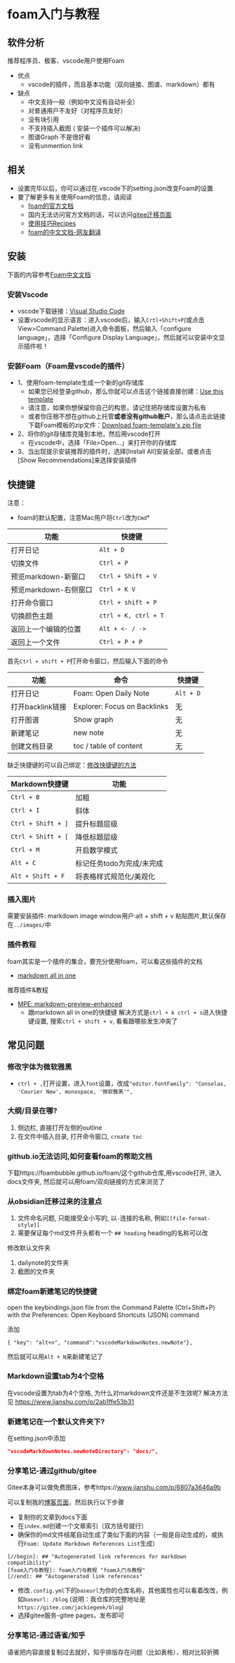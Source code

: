 # foam入门与教程

## 软件分析
推荐程序员、极客、vscode用户使用Foam

* 优点
    * vscode的插件，而且基本功能（双向链接、图谱、markdown）都有
* 缺点
    * 中文支持一般（例如中文没有自动补全）
    * 对普通用户不友好（对程序员友好）
    * 没有块引用
    * 不支持插入截图 ( 安装一个插件可以解决)
    * 图谱Graph 不是很好看
    * 没有unmention link
 
## 相关
- 设置完毕以后，你可以通过在.vscode下的setting.json改变Foam的设置
- 要了解更多有关使用Foam的信息，请阅读
  - [foam的官方文档](https://foambubble.github.io/foam/)
  - 国内无法访问官方文档的话，可以访问[gitee迁移页面](https://jackiegeek.gitee.io/foam/)
  - [使用技巧Recipes](https://foambubble.github.io/foam/recipes)
  - [foam的中文文档-网友翻译](https://github.com/xiaoland/Foam-Chinese-Document)

## 安装
下面的内容参考[Foam中文文档](https://github.com/xiaoland/Foam-Chinese-Document/blob/master/foam/gettting_started.md)

### 安装Vscode

- vscode下载链接：[Visual Studio Code](https://visual-studio-code.en.softonic.com/)
- 设置vscode的显示语言：进入vscode后，输入`Crtl+Shift+P`(或点击View>Command Palette)进入命令面板，然后输入「configure language」，选择「Configure Display Language」，然后就可以安装中文显示插件啦！

### 安装Foam（Foam是vscode的插件）

- 1、使用foam-template生成一个新的git存储库
  - 如果您已经登录github，那么你就可以点击这个链接直接创建：[Use this template](https://github.com/foambubble/foam-template/generate)
  - 请注意，如果你想保留你自己的构思，请记住把存储库设置为私有
  - 或者你压根不想在github上托管**或者没有github账户**，那么请点击此链接下载Foam模板的zip文件：[Download foam-template's zip file](https://github.com/foambubble/foam-template/archive/master.zip)
- 2、将你的git存储库克隆到本地，然后用vscode打开
  - 在vscode中，选择「File>Open...」来打开你的存储库
- 3、当出现提示安装推荐的插件时，选择[Install All]安装全部，或者点击[Show Recommendations]来选择安装插件

## 快捷键

注意：
* foam的默认配置，注意Mac用户将`Ctrl`改为`Cmd`*

| 功能                  | 快捷键               |
| --------------------- | -------------------- |
| 打开日记              | `Alt + D `           |
| 切换文件              | `Ctrl + P`           |
| 预览markdown-新窗口   | `Ctrl + Shift + V`   |
| 预览markdown-右侧窗口 | `Ctrl + K V`         |
| 打开命令窗口          | `Ctrl + shift + P`   |
| 切换颜色主题          | `ctrl + K, ctrl + T` |
| 返回上一个编辑的位置  | `Alt + <- / ->`      |
| 返回上一个文件        | `Ctrl + P + P`       |

首先`Ctrl + shift + P`打开命令窗口，然后输入下面的命令

| 功能             | 命令                         | 快捷键    |
| ---------------- | ---------------------------- | --------- |
| 打开日记         | Foam: Open Daily Note        | `Alt + D` |
| 打开backlink链接 | Explorer: Focus on Backlinks | 无        |
| 打开图谱         | Show graph                   | 无        |
| 新建笔记         | new note                     | 无        |
| 创建文档目录     | toc / table of content       | 无        |

缺乏快捷键的可以自己绑定：[修改快捷键的方法](https://code.visualstudio.com/docs/getstarted/keybindings)

| Markdown快捷键     | 功能                      |
| ------------------ | ------------------------- |
| `Ctrl + B`         | 加粗                      |
| `Ctrl + I`         | 斜体                      |
| `Ctrl + Shift + ]` | 提升标题层级              |
| `Ctrl + Shift + [` | 降低标题层级              |
| `Ctrl + M `        | 开启数学模式              |
| `Alt + C`          | 标记任务todo为完成/未完成 |
| `Alt + Shift + F`  | 将表格样式规范化/美观化   |

### 插入图片
需要安装插件: markdown image 
window用户:alt + shift + v 粘贴图片,默认保存在`../images/`中

### 插件教程
foam其实是一个插件的集合，要充分使用foam，可以看这些插件的文档
* [markdown all in one](https://marketplace.visualstudio.com/items?itemName=yzhang.markdown-all-in-one)

推荐插件&教程
* [MPE: markdown-preview-enhanced](https://shd101wyy.github.io/markdown-preview-enhanced/#/zh-cn/)
  * 跟markdown all in one的快捷键 解决方式是`ctrl + k ctrl + s`进入快捷键设置, 搜索`ctrl + shift + v`, 看看跟哪些发生冲突了

## 常见问题
### 修改字体为微软雅黑
  * `ctrl + ,`打开设置，进入`font`设置，改成`"editor.fontFamily": "Consolas, 'Courier New', monospace, '微软雅黑'",`

### 大纲/目录在哪?
1. 侧边栏, 直接打开左侧的outline
2. 在文件中插入目录, 打开命令窗口, `create toc`

### github.io无法访问,如何查看foam的帮助文档
下载https://foambubble.github.io/foam/这个github仓库,用vscode打开, 进入docs文件夹, 然后就可以用foam/双向链接的方式来浏览了

### 从obsidian迁移过来的注意点
1. 文件命名问题, 只能接受全小写的, 以`-`连接的名称, 例如`[[file-format-style]]`
2. 需要保证每个md文件开头都有一个 `## heading` heading的名称可以改

修改默认文件夹
1. dailynote的文件夹
2. 截图的文件夹

### 绑定foam新建笔记的快捷键
open the keybindings.json file from the Command Palette (Ctrl+Shift+P) with the Preferences: Open Keyboard Shortcuts (JSON) command

添加

    { "key": "alt+n", "command":"vscodeMarkdownNotes.newNote"},

然后就可以用`Alt + N`来新建笔记了

### Markdown设置tab为4个空格
在vscode设置为tab为4个空格, 为什么对markdown文件还是不生效呢? 解决方法见
https://www.jianshu.com/p/2ab1ffe53b31

### 新建笔记在一个默认文件夹下?
在setting.json中添加
```json
"vscodeMarkdownNotes.newNoteDirectory": "docs/",
```

### 分享笔记-通过github/gitee

Gitee本身可以做免费图床，参考https://www.jianshu.com/p/6807a3646a9b

可以复制我的[博客页面](https://gitee.com/jackiegeek/blog/)，然后执行以下步骤
* 复制你的文章到docs下面
* 在`index.md`创建一个文章索引（双方括号就行）
* 确保你的md文件结尾自动生成了类似下面的内容（一般是自动生成的，或执行`Foam: Update Markdown References List`生成）
```
[//begin]: ## "Autogenerated link references for markdown compatibility"
[foam入门与教程]: foam入门与教程 "foam入门与教程"
[//end]: ## "Autogenerated link references"
```
* 修改`.config.yml`下的`baseurl`为你的仓库名称，其他属性也可以看着改改，例如`baseurl: /blog` (说明：我仓库的完整地址是`https://gitee.com/jackiegeek/blog`)
* 选择gitee服务-gitee pages，发布即可

### 分享笔记-通过语雀/知乎
语雀把内容直接复制过去就好，知乎排版存在问题（比如表格），相对比较折腾
